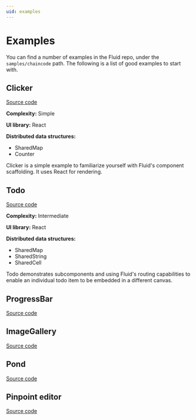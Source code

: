 ```yaml
---
uid: examples
---
```


# Examples

You can find a number of examples in the Fluid repo, under the `samples/chaincode` path. The following is a list of good
examples to start with.


## Clicker

[Source code](https://github.com/microsoft/Prague/tree/release/0.6/packages/components/clicker)

**Complexity:** Simple

**UI library:** React

**Distributed data structures:**

* SharedMap
* Counter

Clicker is a simple example to familiarize yourself with Fluid's component scaffolding. It uses React for rendering.


## Todo

[Source code](https://github.com/microsoft/Prague/tree/release/0.6/packages/components/todo)

**Complexity:** Intermediate

**UI library:** React

**Distributed data structures:**

* SharedMap
* SharedString
* SharedCell

Todo demonstrates subcomponents and using Fluid's routing capabilities to enable an individual todo item to be embedded
in a different canvas.

## ProgressBar

[Source code](https://github.com/microsoft/Prague/tree/release/0.6/packages/components/todo)


## ImageGallery

[Source code](https://github.com/microsoft/Prague/tree/release/0.6/packages/components/image-gallery)


## Pond

[Source code](https://github.com/microsoft/Prague/tree/release/0.6/packages/components/pond)


## Pinpoint editor

[Source code](https://github.com/microsoft/Prague/tree/release/0.6/packages/components/pinpoint-editor)
